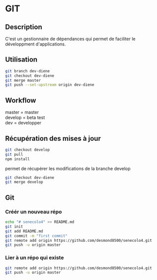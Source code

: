 # GIT

## Description

C'est un gestionnaire de dépendances qui permet de faciliter le développment d'applications.

## Utilisation

```bash
git branch dev-diene
git checkout dev-diene
git merge master
git push --set-upstream origin dev-diene
```

## Workflow 

master = master  
develop = beta  test  
dev = developper  

## Récupération des mises à jour

```bash
git checkout develop
git pull
npm install
```

permet de récupérer les modifications de la branche develop

```bash
git checkout dev-diene
git merge develop
```

## Git

### Créér un nouveau répo 

```bash
echo "# senecolo4" >> README.md
git init
git add README.md
git commit -m "first commit"
git remote add origin https://github.com/desmond8500/senecolo4.git
git push -u origin master
```

### Lier à un répo qui existe

```bash
git remote add origin https://github.com/desmond8500/senecolo4.git
git push -u origin master
```
